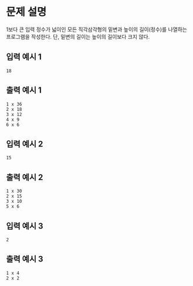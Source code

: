 # 문제 설명

1보다 큰 입력 정수가 넓이인 모든 직각삼각형의 밑변과 높이의 길이(정수)를
나열하는 프로그램을 작성한다.
단, 밑변의 길이는 높이의 길이보다 크지 않다.

## 입력 예시 1
```18```

## 출력 예시 1
```
1 x 36
2 x 18
3 x 12
4 x 9
6 x 6
```

## 입력 예시 2
```15```

## 출력 예시 2
```
1 x 30
2 x 15
3 x 10
5 x 6
```

## 입력 예시 3
```2```

## 출력 예시 3
```
1 x 4
2 x 2
```
